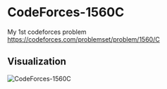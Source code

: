 # CodeForces-1560C
My 1st codeforces problem
https://codeforces.com/problemset/problem/1560/C

## Visualization
![CodeForces-1560C](https://user-images.githubusercontent.com/87486610/131372807-b597d434-41f9-4530-bcd9-c15b2898df01.png)
